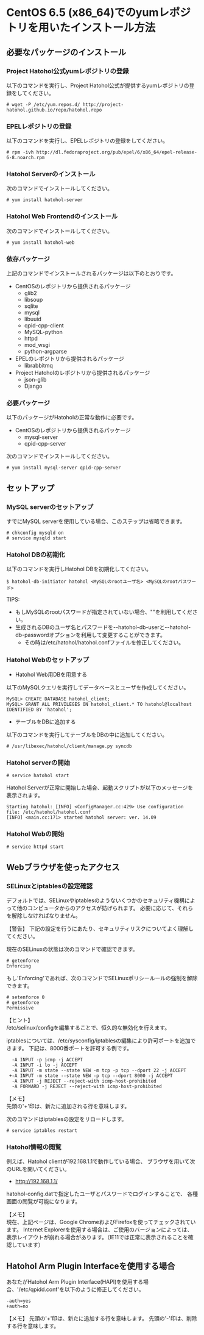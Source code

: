 CentOS 6.5 (x86_64)でのyumレポジトリを用いたインストール方法
===========================================================

必要なパッケージのインストール
------------------------------
### Project Hatohol公式yumレポジトリの登録
以下のコマンドを実行し、Project Hatohol公式が提供するyumレポジトリの登録をしてください。

    # wget -P /etc/yum.repos.d/ http://project-hatohol.github.io/repo/hatohol.repo

### EPELレポジトリの登録
以下のコマンドを実行し、EPELレポジトリの登録をしてください。

    # rpm -ivh http://dl.fedoraproject.org/pub/epel/6/x86_64/epel-release-6-8.noarch.rpm

### Hatohol Serverのインストール
次のコマンドでインストールしてください。

    # yum install hatohol-server

### Hatohol Web Frontendのインストール
次のコマンドでインストールしてください。

    # yum install hatohol-web

### 依存パッケージ
上記のコマンドでインストールされるパッケージは以下のとおりです。

- CentOSのレポジトリから提供されるパッケージ
    - glib2
    - libsoup
    - sqlite
    - mysql
    - libuuid
    - qpid-cpp-client
    - MySQL-python
    - httpd
    - mod_wsgi
    - python-argparse
- EPELのレポジトリから提供されるパッケージ
    - librabbitmq
- Project Hatoholのレポジトリから提供されるパッケージ
    - json-glib
    - Django

### 必要パッケージ
以下のパッケージがHatoholの正常な動作に必要です。

- CentOSのレポジトリから提供されるパッケージ
    - mysql-server
    - qpid-cpp-server

次のコマンドでインストールしてください。

    # yum install mysql-server qpid-cpp-server

セットアップ
------------
### MySQL serverのセットアップ
すでにMySQL serverを使用している場合、このステップは省略できます。

    # chkconfig mysqld on
    # service mysqld start

### Hatohol DBの初期化
以下のコマンドを実行しHatohol DBを初期化してください。

    $ hatohol-db-initiator hatohol <MySQLのrootユーザ名> <MySQLのrootパスワード>

TIPS:

- もしMySQLのrootパスワードが指定されていない場合、""を利用してください。
- 生成されるDBのユーザ名とパスワードを--hatohol-db-userと--hatohol-db-passwordオプションを利用して変更することができます。
    - その時は/etc/hatohol/hatohol.confファイルを修正してください。

### Hatohol Webのセットアップ
- Hatohol Web用DBを用意する

以下のMySQLクエリを実行してデータベースとユーザを作成してください。

    MySQL> CREATE DATABASE hatohol_client;
    MySQL> GRANT ALL PRIVILEGES ON hatohol_client.* TO hatohol@localhost IDENTIFIED BY 'hatohol';

- テーブルをDBに追加する

以下のコマンドを実行してテーブルをDBの中に追加してください。

    # /usr/libexec/hatohol/client/manage.py syncdb

### Hatohol serverの開始

    # service hatohol start

Hatohol Serverが正常に開始した場合、起動スクリプトが以下のメッセージを表示されます。

    Starting hatohol: [INFO] <ConfigManager.cc:429> Use configuration file: /etc/hatohol/hatohol.conf
    [INFO] <main.cc:171> started hatohol server: ver. 14.09

### Hatohol Webの開始

    # service httpd start

Webブラウザを使ったアクセス
--------------------------
### SELinuxとiptablesの設定確認
デフォルトでは、SELinuxやiptablesのようないくつかのセキュリティ機構によって他のコンピュータからのアクセスが妨げられます。
必要に応じて、それらを解除しなければなりません。

【警告】
下記の設定を行うにあたり、セキュリティリスクについてよく理解してください。

現在のSELinuxの状態は次のコマンドで確認できます。

    # getenforce
    Enforcing

もし'Enforcing'であれば、次のコマンドでSELinuxポリシールールの強制を解除できます。

    # setenforce 0
    # getenforce
    Permissive

【ヒント】  
/etc/selinux/configを編集することで、恒久的な無効化を行えます。

iptablesについては、/etc/sysconfig/iptablesの編集により許可ポートを追加できます。
下記は、8000番ポートを許可する例です。

      -A INPUT -p icmp -j ACCEPT
      -A INPUT -i lo -j ACCEPT
      -A INPUT -m state --state NEW -m tcp -p tcp --dport 22 -j ACCEPT
     +-A INPUT -m state --state NEW -p tcp --dport 8000 -j ACCEPT
      -A INPUT -j REJECT --reject-with icmp-host-prohibited
      -A FORWARD -j REJECT --reject-with icmp-host-prohibited

【メモ】  
先頭の'+'印は、新たに追加される行を意味します。

次のコマンドはiptablesの設定をリロードします。

    # service iptables restart

### Hatohol情報の閲覧
例えば、Hatohol clientが192.168.1.1で動作している場合、
ブラウザを用いて次のURLを開いてください。

- http://192.168.1.1/

hatohol-config.datで指定したユーザとパスワードでログインすることで、
各種画面の閲覧が可能になります。

【メモ】  
現在、上記ページは、Google ChromeおよびFirefoxを使ってチェックされています。
Internet Explorerを使用する場合は、ご使用のバージョンによっては、
表示レイアウトが崩れる場合があります。（IE11では正常に表示されることを確認しています）

Hatohol Arm Plugin Interfaceを使用する場合
-----------------------------------------
あなたがHatohol Arm Plugin Interface(HAPI)を使用する場合、'/etc/qpidd.conf'を以下のように修正してください。

    -auth=yes
    +auth=no

【メモ】
先頭の'+'印は、新たに追加する行を意味します。
先頭の'-'印は、削除する行を意味します。
